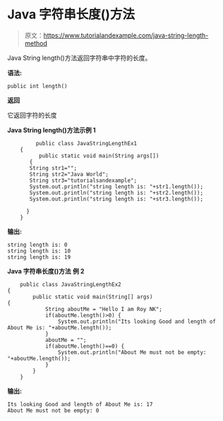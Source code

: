 # Java 字符串长度()方法

> 原文：<https://www.tutorialandexample.com/java-string-length-method>

Java String length()方法返回字符串中字符的长度。

**语法:**

```
public int length()
```

**返回**

它返回字符的长度

**Java String length()方法示例 1**

```
         public class JavaStringLengthEx1
    { 
          public static void main(String args[])
       { 
       String str1=""; 
       String str2="Java World"; 
       String str3="tutorialsandexample";
       System.out.println("string length is: "+str1.length());
       System.out.println("string length is: "+str2.length());
       System.out.println("string length is: "+str3.length());

      }
    }
```

**输出:**

```
string length is: 0
string length is: 10
string length is: 19
```

**Java 字符串长度()方法** **例 2**

```
    public class JavaStringLengthEx2
{ 
        public static void main(String[] args)
{ 
            String aboutMe = "Hello I am Roy NK"; 
            if(aboutMe.length()>0) { 
                System.out.println("Its looking Good and length of About Me is: "+aboutMe.length()); 
            } 
            aboutMe = ""; 
            if(aboutMe.length()==0) { 
                System.out.println("About Me must not be empty: "+aboutMe.length()); 
            } 
        } 
    }
```

**输出:**

```
Its looking Good and length of About Me is: 17
About Me must not be empty: 0
```